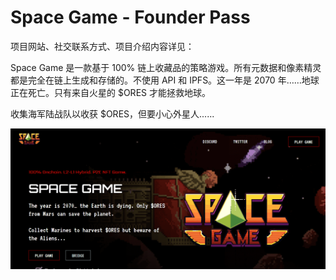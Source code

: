 # Space Game - Founder Pass

项目网站、社交联系方式、项目介绍内容详见：

Space Game 是一款基于 100% 链上收藏品的策略游戏。所有元数据和像素精灵都是完全在链上生成和存储的。不使用 API 和 IPFS。这一年是 2070 年……地球正在死亡。只有来自火星的 $ORES 才能拯救地球。

收集海军陆战队以收获 $ORES，但要小心外星人......

![nft](01.png)
